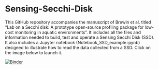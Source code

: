 # Sensing-Secchi-Disk

This GitHub repository accompanies the manuscript of Brewin et al. titled “Lab on a Secchi disk: A prototype open-source profiling package for low-cost monitoring in aquatic environments”. It includes all the files and information needed to build, test and operate a Sensing Secchi Disk (SSD). It also includes a Jupyter notebook (Notebook_SSD_example.ipynb) designed to illustrate how to read the data collected from a SSD. Click on the image below to launch it.

[![Binder](https://mybinder.org/badge_logo.svg)](https://mybinder.org/v2/gh/rjbrewin/Sensing-Secchi-Disk/HEAD)
